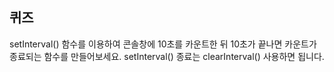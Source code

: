 ## 퀴즈 

setInterval() 함수를 이용하여 콘솔창에 10초를 카운트한 뒤 10초가 끝나면 카운트가 종료되는 함수를 만들어보세요.
setInterval() 종료는 clearInterval() 사용하면 됩니다.